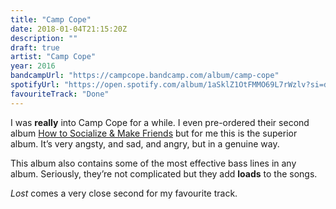 ```yaml
---
title: "Camp Cope"
date: 2018-01-04T21:15:20Z
description: ""
draft: true
artist: "Camp Cope"
year: 2016
bandcampUrl: "https://campcope.bandcamp.com/album/camp-cope"
spotifyUrl: "https://open.spotify.com/album/1aSklZ1OtFMMO69L7rWzlv?si=dQ8Rm0N5Q5m_ju0En4LoBg "
favouriteTrack: "Done"
---
```


I was **really** into Camp Cope for a while. I even pre-ordered their second album [How to Socialize & Make Friends](https://campcope.bandcamp.com/album/how-to-socialise-make-friends-3) but for me this is the superior album. It’s very angsty, and sad, and angry, but in a genuine way.

This album also contains some of the most effective bass lines in any album. Seriously, they’re not complicated but they add **loads** to the songs.

<cite>Lost</cite> comes a very close second for my favourite track.